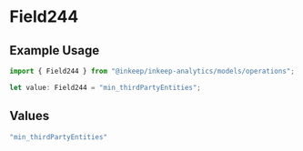 # Field244

## Example Usage

```typescript
import { Field244 } from "@inkeep/inkeep-analytics/models/operations";

let value: Field244 = "min_thirdPartyEntities";
```

## Values

```typescript
"min_thirdPartyEntities"
```